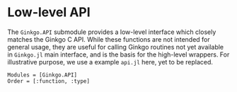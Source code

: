 # Low-level API

The `Ginkgo.API` submodule provides a low-level interface which closely matches the Ginkgo C API.
While these functions are not intended for general usage, they are useful for calling Ginkgo routines not yet available in `Ginkgo.jl` main interface, and is the basis for the high-level wrappers. For illustrative purpose, we use a example `api.jl` here, yet to be replaced.

```@autodocs
Modules = [Ginkgo.API]
Order = [:function, :type]
```